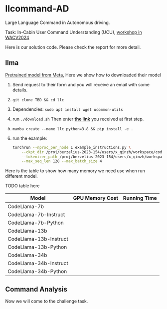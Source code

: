 # llcommand-AD

Large Language Command in Autonomous driving.

Task: In-Cabin User Command Understanding (UCU), [workshop in WACV2024](https://llvm-ad.github.io/challenges/)

Here is our solution code. Please check the report for more detail.

## llma

[Pretrained model from Meta](https://ai.meta.com/llama/), Here we show how to downloaded their model

1. Send request to their form and you will receive an email with some details.
2. `git clone TBD && cd llc` 
3. Dependencies: `sudo apt install wget ucommon-utils`
4. run `./download.sh` Then enter **<u>the link</u>** you received at first step.

5. `mamba create --name llc python=3.8 && pip install -e .`

6. run the example:

   ```bash
   torchrun --nproc_per_node 1 example_instructions.py \
       --ckpt_dir /proj/berzelius-2023-154/users/x_qinzh/workspace/codellama/CodeLlama-7b/ \
       --tokenizer_path /proj/berzelius-2023-154/users/x_qinzh/workspace/codellama/CodeLlama-7b/tokenizer.model \
       --max_seq_len 128 --max_batch_size 4
   ```

Here is the table to show how many memory we need use when run different model.

TODO table here

| Model                  | GPU Memory Cost | Running Time |
| ---------------------- | --------------- | ------------ |
| CodeLlama-7b           |                 |              |
| CodeLlama-7b-Instruct  |                 |              |
| CodeLlama-7b-Python    |                 |              |
| CodeLlama-13b          |                 |              |
| CodeLlama-13b-Instruct |                 |              |
| CodeLlama-13b-Python   |                 |              |
| CodeLlama-34b          |                 |              |
| CodeLlama-34b-Instruct |                 |              |
| CodeLlama-34b-Python   |                 |              |



## Command Analysis 

Now we will come to the challenge task.
